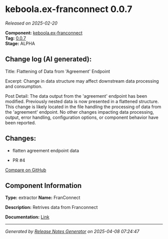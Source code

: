 #  keboola.ex-franconnect 0.0.7

_Released on 2025-02-20_

**Component:** [keboola.ex-franconnect](https://github.com/keboola/component-franconnect)  
**Tag:** [0.0.7](https://github.com/keboola/component-franconnect/releases/tag/0.0.7)  
**Stage:** ALPHA


## Change log (AI generated):
Title: Flattening of Data from 'Agreement' Endpoint

Excerpt: Change in data structure may affect downstream data processing and consumption.

Post Detail: The data output from the 'agreement' endpoint has been modified. Previously nested data is now presented in a flattened structure. This change is likely located in the file handling the processing of data from the 'agreement' endpoint. No other changes impacting data processing, output, error handling, configuration options, or component behavior have been reported.



## Changes:



- flatten agreement endpoint data 




- PR #4 



[Compare on GitHub](https://github.com/keboola/component-franconnect/compare/0.0.6...0.0.7)



## Component Information
**Type:** extractor
**Name:** FranConnect

**Description:** Retrives data from Franconnect


**Documentation:** [Link](https://github.com/keboola/component-franconnect/blob/master/README.md)



---
_Generated by [Release Notes Generator](https://github.com/keboola/release-notes-generator)
on 2025-04-08 07:24:47_